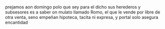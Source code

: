 prejamos aon domingo polo que sey para el dicho sus herederos y subsesores es a saber on mulato llamado Romo, el que le vende por libre de otra venta, seno empeñan hipoteca, tacita ni expresa, y portal solo asegura encantidad